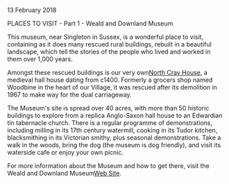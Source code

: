 13 February 2018

PLACES TO VISIT - Part 1 - Weald and Downland Museum

This museum, near Singleton in Sussex, is a wonderful place to visit, containing as it does many rescued rural buildings, rebuilt in a beautiful landscape, which tell the stories of the people who lived and worked in them over 1,000 years.

Amongst these rescued buildings is our very own[North Cray House](http://www.wealddown.co.uk/buildings/north-cray/), a medieval hall house dating from c1400. Formerly a grocers shop named Woodbine in the heart of our Village, it was rescued after its demolition in 1967 to make way for the dual carriageway.

The Museum's site is spread over 40 acres, with more than 50 historic buildings to explore from a replica Anglo-Saxon hall house to an Edwardian tin tabernacle church. There is a regular programme of demonstrations, including milling in its 17th century watermill, cooking in its Tudor kitchen, blacksmithing in its Victorian smithy, plus seasonal demonstrations. Take a walk in the woods, bring the dog (the museum is dog friendly), and visit its waterside cafe or enjoy your own picnic.

For more information about the Museum and how to get there, visit the Weald and Downland Museum[Web Site](http://www.wealddown.co.uk/).
